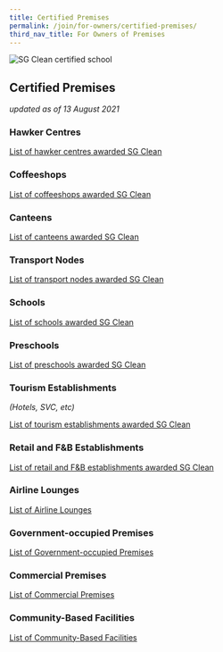 ```yaml
---
title: Certified Premises
permalink: /join/for-owners/certified-premises/
third_nav_title: For Owners of Premises
---
```


![SG Clean certified school](/images/school-banner.jpg)

## Certified Premises

_updated as of 13 August 2021_

### Hawker Centres
[List of hawker centres awarded SG Clean](/join/list-hawkers.pdf)

### Coffeeshops
[List of coffeeshops awarded SG Clean](/join/list-coffeeshops.pdf)

### Canteens
[List of canteens awarded SG Clean](/join/list-canteens.pdf)

### Transport Nodes
[List of transport nodes awarded SG Clean](/join/list-transport.pdf)

### Schools
[List of schools awarded SG Clean](/join/list-schools.pdf)

### Preschools
[List of preschools awarded SG Clean](/join/list-preschool.pdf)

### Tourism Establishments
_(Hotels, SVC, etc)_

[List of tourism establishments awarded SG Clean](/join/list-stb.pdf)

### Retail and F&B Establishments
[List of retail and F&B establishments awarded SG Clean](/join/list-retail.pdf)

### Airline Lounges
[List of Airline Lounges](/join/list-airline-lounges.pdf)

### Government-occupied Premises
[List of Government-occupied Premises](/join/list-government.pdf)

### Commercial Premises
[List of Commercial Premises](/join/list-commercial.pdf)

### Community-Based Facilities
[List of Community-Based Facilities](/join/list-community.pdf)

